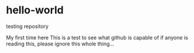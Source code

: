 # hello-world
testing repository

My first time here
This is a test to see what github is capable of
if anyone is reading this, please ignore this whole thing...
